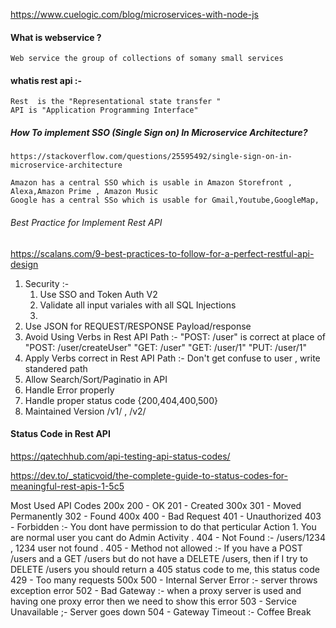 https://www.cuelogic.com/blog/microservices-with-node-js

#### What is webservice ?
    Web service the group of collections of somany small services 
#### whatis rest api :-
    Rest  is the "Representational state transfer "
    API is "Application Programming Interface" 

##### How To implement SSO (Single Sign on) In Microservice Architecture?
    https://stackoverflow.com/questions/25595492/single-sign-on-in-microservice-architecture

    Amazon has a central SSO which is usable in Amazon Storefront , Alexa,Amazon Prime , Amazon Music 
    Google has a central SSo which is usable for Gmail,Youtube,GoogleMap, 

###### Best Practice for Implement Rest API 
https://scalans.com/9-best-practices-to-follow-for-a-perfect-restful-api-design
1. Security :-
    1. Use SSO and Token Auth V2 
    2. Validate all input variales with all SQL Injections 
    3. 
2. Use JSON for REQUEST/RESPONSE Payload/response
3. Avoid Using Verbs in Rest API Path :-
    "POST: /user" is correct at place of "POST: /user/createUser" 
    "GET: /user"
    "GET: /user/1"
    "PUT: /user/1"
4. Apply Verbs correct in Rest API Path :-
    Don't get confuse to user , write standered path 
5. Allow Search/Sort/Paginatio in API 
6. Handle Error properly 
7. Handle proper status code {200,404,400,500}
8. Maintained Version /v1/ , /v2/


#### Status Code in Rest API
https://qatechhub.com/api-testing-api-status-codes/

https://dev.to/_staticvoid/the-complete-guide-to-status-codes-for-meaningful-rest-apis-1-5c5

Most Used API Codes
    200x
        200 - OK
        201 - Created
    300x
        301 - Moved Permanently
        302 - Found
    400x
        400 - Bad Request
        401 - Unauthorized
        403 - Forbidden :- You dont have permission to do that perticular Action 
                            1. You are normal user you cant do Admin Activity .
        404 - Not Found :- /users/1234  , 1234 user not found . 
        405 - Method not allowed :- If you have a POST /users and a GET /users but do not have a DELETE /users, then if I try to DELETE /users you should return a 405 status code to me, this status code
        429 - Too many requests
    500x
        500 - Internal Server Error :- server throws exception error 
        502 - Bad Gateway :- when a proxy server is used and having one proxy error then we need to show this error 
        503 - Service Unavailable ;- Server goes down 
        504 - Gateway Timeout :- 
Coffee Break
